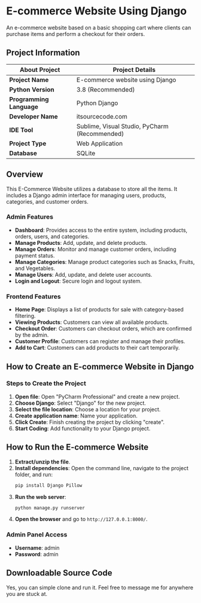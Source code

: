# E-commerce Website Using Django

An e-commerce website based on a basic shopping cart where clients can purchase items and perform a checkout for their orders.

## Project Information

| About Project           | Project Details                       |
|-------------------------|---------------------------------------|
| **Project Name**        | E-commerce website using Django       |
| **Python Version**      | 3.8 (Recommended)                     |
| **Programming Language**| Python Django                         |
| **Developer Name**      | itsourcecode.com                      |
| **IDE Tool**            | Sublime, Visual Studio, PyCharm (Recommended) |
| **Project Type**        | Web Application                       |
| **Database**            | SQLite                                |

## Overview

This E-Commerce Website utilizes a database to store all the items. It includes a Django admin interface for managing users, products, categories, and customer orders.

### Admin Features

- **Dashboard**: Provides access to the entire system, including products, orders, users, and categories.
- **Manage Products**: Add, update, and delete products.
- **Manage Orders**: Monitor and manage customer orders, including payment status.
- **Manage Categories**: Manage product categories such as Snacks, Fruits, and Vegetables.
- **Manage Users**: Add, update, and delete user accounts.
- **Login and Logout**: Secure login and logout system.

### Frontend Features

- **Home Page**: Displays a list of products for sale with category-based filtering.
- **Viewing Products**: Customers can view all available products.
- **Checkout Order**: Customers can checkout orders, which are confirmed by the admin.
- **Customer Profile**: Customers can register and manage their profiles.
- **Add to Cart**: Customers can add products to their cart temporarily.

## How to Create an E-commerce Website in Django

### Steps to Create the Project

1. **Open file**: Open "PyCharm Professional" and create a new project.
2. **Choose Django**: Select "Django" for the new project.
3. **Select the file location**: Choose a location for your project.
4. **Create application name**: Name your application.
5. **Click Create**: Finish creating the project by clicking "create".
6. **Start Coding**: Add functionality to your Django project.

## How to Run the E-commerce Website

1. **Extract/unzip the file**.
2. **Install dependencies**: Open the command line, navigate to the project folder, and run:
    ```sh
    pip install Django Pillow
    ```
3. **Run the web server**:
    ```sh
    python manage.py runserver
    ```
4. **Open the browser** and go to `http://127.0.0.1:8000/`.

### Admin Panel Access

- **Username**: admin
- **Password**: admin

## Downloadable Source Code

Yes, you can simple clone and run it. Feel free to message me for anywhere you are stuck at.

